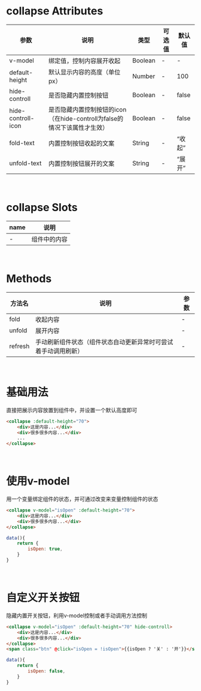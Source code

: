 # collapse Attributes

参数 | 说明 | 类型 | 可选值 | 默认值
|  ----  | ----  | ----  | ----  | ----  |
v-model | 绑定值，控制内容展开收起 | Boolean | - | -
default-height | 默认显示内容的高度（单位px） | Number | - | 100
hide-controll | 是否隐藏内置控制按钮 | Boolean | - | false
hide-controll-icon | 是否隐藏内置控制按钮的icon（在hide-controll为false的情况下该属性才生效） | Boolean | - | false
fold-text| 内置控制按钮收起的文案 | String | - | “收起”
unfold-text| 内置控制按钮展开的文案 | String | - | “展开”

<br>

# collapse Slots

name | 说明
----  | ----  |
- | 组件中的内容

<br>

# Methods

方法名 | 说明 |  参数  |
----  | ----  | ----  |
fold | 收起内容 | -
unfold | 展开内容 | -
refresh | 手动刷新组件状态（组件状态自动更新异常时可尝试着手动调用刷新） | -

<br>

# 基础用法

直接把展示内容放置到组件中，并设置一个默认高度即可

```HTML
<collapse :default-height="70">
    <div>这是内容...</div>
    <div>很多很多内容...</div>
    ...
</collapse>
```

<br>

# 使用v-model

用一个变量绑定组件的状态，并可通过改变来变量控制组件的状态
```HTML
<collapse v-model="isOpen" :default-height="70">
    <div>这是内容...</div>
    <div>很多很多内容...</div>
</collapse>
```
```javascript
data(){
    return {
        isOpen: true,
    }
}
```

<br>

# 自定义开关按钮

隐藏内置开关按钮，利用v-model控制或者手动调用方法控制

```HTML
<collapse v-model="isOpen" :default-height="70" hide-controll>
    <div>这是内容...</div>
    <div>很多很多内容...</div>
</collapse>
<span class="btn" @click="isOpen = !isOpen">{{isOpen ? '关' : '开'}}</span>
```
```javascript
data(){
    return {
        isOpen: false,
    }
}
```